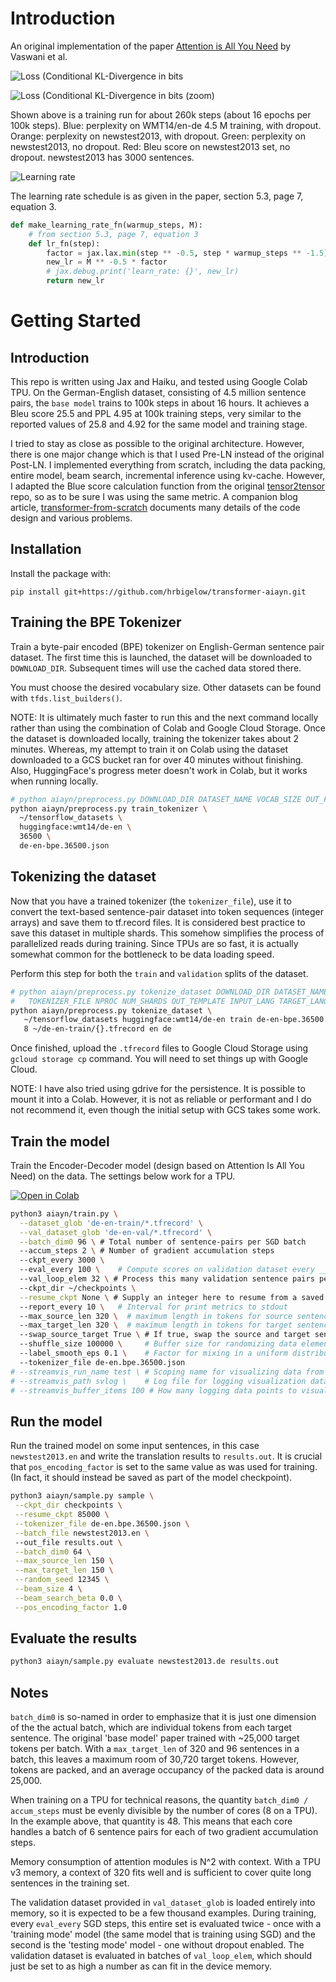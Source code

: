 # Introduction

An original implementation of the paper [Attention is All You
Need](https://arxiv.org/pdf/1706.03762.pdf) by Vaswani et al.

![Loss (Conditional KL-Divergence in bits](assets/metrics.png)

![Loss (Conditional KL-Divergence in bits (zoom)](assets/metrics_zoom.png)

Shown above is a training run for about 260k steps (about 16 epochs per 100k steps).
Blue: perplexity on WMT14/en-de 4.5 M training, with dropout.  Orange: perplexity on
newstest2013, with dropout.  Green: perplexity on newstest2013, no dropout.  Red:
Bleu score on newstest2013 set, no dropout.  newstest2013 has 3000
sentences.

![Learning rate](assets/jul18-lr-40k.png)

The learning rate schedule is as given in the paper, section 5.3, page 7, equation 3.

```python
def make_learning_rate_fn(warmup_steps, M):
    # from section 5.3, page 7, equation 3
    def lr_fn(step):
        factor = jax.lax.min(step ** -0.5, step * warmup_steps ** -1.5)
        new_lr = M ** -0.5 * factor
        # jax.debug.print('learn_rate: {}', new_lr)
        return new_lr
```

# Getting Started

## Introduction

This repo is written using Jax and Haiku, and tested using Google Colab TPU.  On the
German-English dataset, consisting of 4.5 million sentence pairs, the `base model`
trains to 100k steps in about 16 hours.  It achieves a Bleu score 25.5 and PPL 4.95
at 100k training steps, very similar to the reported values of 25.8 and 4.92 for the
same model and training stage.

I tried to stay as close as possible to the original architecture.  However, there is
one major change which is that I used Pre-LN instead of the original Post-LN.  I
implemented everything from scratch, including the data packing, entire model, beam
search, incremental inference using kv-cache.  However, I adapted the Blue score
calculation function from the original
[tensor2tensor](https://github.com/tensorflow/tensor2tensor) repo, so as to be sure I
was using the same metric.  A companion blog article,
[transformer-from-scratch](https://mlcrumbs.com/transformer-from-scratch) documents
many details of the code design and various problems.

## Installation

Install the package with:

    pip install git+https://github.com/hrbigelow/transformer-aiayn.git

## Training the BPE Tokenizer

Train a byte-pair encoded (BPE) tokenizer on English-German sentence pair dataset.
The first time this is launched, the dataset will be downloaded to `DOWNLOAD_DIR`.
Subsequent times will use the cached data stored there.

You must choose the desired vocabulary size.  Other datasets can be found with
`tfds.list_builders()`.

NOTE:  It is ultimately much faster to run this and the next command locally rather
than using the combination of Colab and Google Cloud Storage.  Once the dataset is
downloaded locally, training the tokenizer takes about 2 minutes.  Whereas, my
attempt to train it on Colab using the dataset downloaded to a GCS bucket ran for
over 40 minutes without finishing.  Also, HuggingFace's progress meter doesn't work
in Colab, but it works when running locally.

```bash
# python aiayn/preprocess.py DOWNLOAD_DIR DATASET_NAME VOCAB_SIZE OUT_FILE
python aiayn/preprocess.py train_tokenizer \
  ~/tensorflow_datasets \
  huggingface:wmt14/de-en \
  36500 \
  de-en-bpe.36500.json
```

## Tokenizing the dataset

Now that you have a trained tokenizer (the `tokenizer_file`), use it to convert the
text-based sentence-pair dataset into token sequences (integer arrays) and save them
to tf.record files. It is considered best practice to save this dataset in multiple
shards. This somehow simplifies the process of parallelized reads during training.
Since TPUs are so fast, it is actually somewhat common for the bottleneck to be data
loading speed.

Perform this step for both the `train` and `validation` splits of the dataset.

```bash
# python aiayn/preprocess.py tokenize_dataset DOWNLOAD_DIR DATASET_NAME SPLIT \
#   TOKENIZER_FILE NPROC NUM_SHARDS OUT_TEMPLATE INPUT_LANG TARGET_LANG 
python aiayn/preprocess.py tokenize_dataset \
   ~/tensorflow_datasets huggingface:wmt14/de-en train de-en-bpe.36500.json \
   8 ~/de-en-train/{}.tfrecord en de
```

Once finished, upload the `.tfrecord` files to Google Cloud Storage using `gcloud
storage cp` command.  You will need to set things up with Google Cloud.

NOTE:  I have also tried using gdrive for the persistence.  It is possible to mount
it into a Colab.  However, it is not as reliable or performant and I do not recommend
it, even though the initial setup with GCS takes some work.

## Train the model

Train the Encoder-Decoder model (design based on Attention Is All You Need) on the
data.  The settings below work for a TPU.  

[![Open in Colab](https://colab.research.google.com/assets/colab-badge.svg)](https://colab.research.google.com/github/hrbigelow/transformer-aiayn/blob/master/notebooks/jax_aiayn.ipynb)

```bash
python3 aiayn/train.py \
  --dataset_glob 'de-en-train/*.tfrecord' \
  --val_dataset_glob 'de-en-val/*.tfrecord' \
  --batch_dim0 96 \ # Total number of sentence-pairs per SGD batch
  --accum_steps 2 \ # Number of gradient accumulation steps
  --ckpt_every 3000 \ 
  --eval_every 100 \    # Compute scores on validation dataset every __ steps
  --val_loop_elem 32 \ # Process this many validation sentence pairs per loop
  --ckpt_dir ~/checkpoints \
  --resume_ckpt None \ # Supply an integer here to resume from a saved checkpoint
  --report_every 10 \   # Interval for print metrics to stdout
  --max_source_len 320 \  # maximum length in tokens for source sentences
  --max_target_len 320 \  # maximum length in tokens for target sentences
  --swap_source_target True \ # If true, swap the source and target sentences
  --shuffle_size 100000 \     # Buffer size for randomizing data element order
  --label_smooth_eps 0.1 \    # Factor for mixing in a uniform distribution to labels
  --tokenizer_file de-en.bpe.36500.json
# --streamvis_run_name test \ # Scoping name for visualizing data from different runs
# --streamvis_path svlog \    # Log file for logging visualization data
# --streamvis_buffer_items 100 # How many logging data points to visualize
```

## Run the model

Run the trained model on some input sentences, in this case `newstest2013.en` and
write the translation results to `results.out`.  It is crucial that
`pos_encoding_factor` is set to the same value as was used for training.  (In fact,
it should instead be saved as part of the model checkpoint).

```bash
python3 aiayn/sample.py sample \
 --ckpt_dir checkpoints \
 --resume_ckpt 85000 \
 --tokenizer_file de-en.bpe.36500.json \
 --batch_file newstest2013.en \ 
 --out_file results.out \
 --batch_dim0 64 \
 --max_source_len 150 \
 --max_target_len 150 \
 --random_seed 12345 \
 --beam_size 4 \
 --beam_search_beta 0.0 \
 --pos_encoding_factor 1.0
```

## Evaluate the results

```bash
python3 aiayn/sample.py evaluate newstest2013.de results.out
```

## Notes

`batch_dim0` is so-named in order to emphasize that it is just one dimension of the
the actual batch, which are individual tokens from each target sentence.  The
original 'base model' paper trained with ~25,000 target tokens per batch.  With a
`max_target_len` of 320 and 96 sentences in a batch, this leaves a maximum room of
30,720 target tokens.  However, tokens are packed, and an average occupancy of
the packed data is around 25,000.

When training on a TPU for technical reasons, the quantity `batch_dim0 / accum_steps`
must be evenly divisible by the number of cores (8 on a TPU).  In the example above,
that quantity is 48.  This means that each core handles a batch of 6 sentence pairs
for each of two gradient accumulation steps.

Memory consumption of attention modules is N^2 with context.  With a TPU v3 memory, a
context of 320 fits well and is sufficient to cover quite long sentences in the
training set.  

The validation dataset provided in `val_dataset_glob` is loaded entirely into memory,
so it is expected to be a few thousand examples.  During training, every `eval_every`
SGD steps, this entire set is evaluated twice - once with a 'training mode' model
(the same model that is training using SGD) and the second is the 'testing mode'
model - one without dropout enabled.  The validation dataset is evaluated in batches of
`val_loop_elem`, which should just be set to as high a number as can fit in the
device memory.

